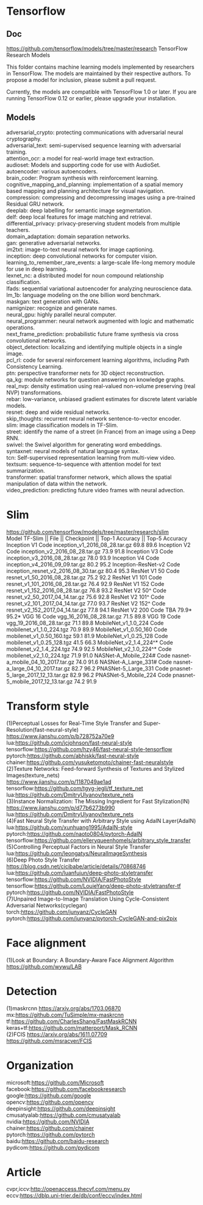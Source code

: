 # Tensorflow
## Doc

https://github.com/tensorflow/models/tree/master/research
TensorFlow Research Models

This folder contains machine learning models implemented by researchers in TensorFlow. The models are maintained by their respective authors. To propose a model for inclusion, please submit a pull request.

Currently, the models are compatible with TensorFlow 1.0 or later. If you are running TensorFlow 0.12 or earlier, please upgrade your installation.

## Models

adversarial_crypto: protecting communications with adversarial neural cryptography.  
adversarial_text: semi-supervised sequence learning with adversarial training.  
attention_ocr: a model for real-world image text extraction.  
audioset: Models and supporting code for use with AudioSet.  
autoencoder: various autoencoders.  
brain_coder: Program synthesis with reinforcement learning.  
cognitive_mapping_and_planning: implementation of a spatial memory based mapping and planning architecture for visual navigation.  
compression: compressing and decompressing images using a pre-trained Residual GRU network.  
deeplab: deep labelling for semantic image segmentation.  
delf: deep local features for image matching and retrieval.  
differential_privacy: privacy-preserving student models from multiple teachers.  
domain_adaptation: domain separation networks.  
gan: generative adversarial networks.  
im2txt: image-to-text neural network for image captioning.  
inception: deep convolutional networks for computer vision.  
learning_to_remember_rare_events: a large-scale life-long memory module for use in deep learning.  
lexnet_nc: a distributed model for noun compound relationship classification.  
lfads: sequential variational autoencoder for analyzing neuroscience data.  
lm_1b: language modeling on the one billion word benchmark.  
maskgan: text generation with GANs.  
namignizer: recognize and generate names.  
neural_gpu: highly parallel neural computer.  
neural_programmer: neural network augmented with logic and mathematic operations.  
next_frame_prediction: probabilistic future frame synthesis via cross convolutional networks.  
object_detection: localizing and identifying multiple objects in a single image.  
pcl_rl: code for several reinforcement learning algorithms, including Path Consistency Learning.  
ptn: perspective transformer nets for 3D object reconstruction.  
qa_kg: module networks for question answering on knowledge graphs.  
real_nvp: density estimation using real-valued non-volume preserving (real NVP) transformations.  
rebar: low-variance, unbiased gradient estimates for discrete latent variable models.  
resnet: deep and wide residual networks.  
skip_thoughts: recurrent neural network sentence-to-vector encoder.  
slim: image classification models in TF-Slim.  
street: identify the name of a street (in France) from an image using a Deep RNN.  
swivel: the Swivel algorithm for generating word embeddings.  
syntaxnet: neural models of natural language syntax.  
tcn: Self-supervised representation learning from multi-view video.  
textsum: sequence-to-sequence with attention model for text summarization.  
transformer: spatial transformer network, which allows the spatial manipulation of data within the network.  
video_prediction: predicting future video frames with neural advection. 

# Slim  
https://github.com/tensorflow/models/tree/master/research/slim  
Model	TF-Slim || File ||	Checkpoint ||	Top-1 Accuracy ||	Top-5 Accuracy
Inception V1	Code	inception_v1_2016_08_28.tar.gz	69.8	89.6
Inception V2	Code	inception_v2_2016_08_28.tar.gz	73.9	91.8
Inception V3	Code	inception_v3_2016_08_28.tar.gz	78.0	93.9
Inception V4	Code	inception_v4_2016_09_09.tar.gz	80.2	95.2
Inception-ResNet-v2	Code	inception_resnet_v2_2016_08_30.tar.gz	80.4	95.3
ResNet V1 50	Code	resnet_v1_50_2016_08_28.tar.gz	75.2	92.2
ResNet V1 101	Code	resnet_v1_101_2016_08_28.tar.gz	76.4	92.9
ResNet V1 152	Code	resnet_v1_152_2016_08_28.tar.gz	76.8	93.2
ResNet V2 50^	Code	resnet_v2_50_2017_04_14.tar.gz	75.6	92.8
ResNet V2 101^	Code	resnet_v2_101_2017_04_14.tar.gz	77.0	93.7
ResNet V2 152^	Code	resnet_v2_152_2017_04_14.tar.gz	77.8	94.1
ResNet V2 200	Code	TBA	79.9*	95.2*
VGG 16	Code	vgg_16_2016_08_28.tar.gz	71.5	89.8
VGG 19	Code	vgg_19_2016_08_28.tar.gz	71.1	89.8
MobileNet_v1_1.0_224	Code	mobilenet_v1_1.0_224.tgz	70.9	89.9
MobileNet_v1_0.50_160	Code	mobilenet_v1_0.50_160.tgz	59.1	81.9
MobileNet_v1_0.25_128	Code	mobilenet_v1_0.25_128.tgz	41.5	66.3
MobileNet_v2_1.4_224^*	Code	mobilenet_v2_1.4_224.tgz	74.9	92.5
MobileNet_v2_1.0_224^*	Code	mobilenet_v2_1.0_224.tgz	71.9	91.0
NASNet-A_Mobile_224#	Code	nasnet-a_mobile_04_10_2017.tar.gz	74.0	91.6
NASNet-A_Large_331#	Code	nasnet-a_large_04_10_2017.tar.gz	82.7	96.2
PNASNet-5_Large_331	Code	pnasnet-5_large_2017_12_13.tar.gz	82.9	96.2
PNASNet-5_Mobile_224	Code	pnasnet-5_mobile_2017_12_13.tar.gz	74.2	91.9

# Transform style
(1)Perceptual Losses for Real-Time Style Transfer and Super-Resolution(fast-neural-style)  
https://www.jianshu.com/p/b728752a70e9  
lua:https://github.com/jcjohnson/fast-neural-style  
tensorflow:https://github.com/hzy46/fast-neural-style-tensorflow  
pytorch:https://github.com/abhiskk/fast-neural-style  
chainer:https://github.com/yusuketomoto/chainer-fast-neuralstyle   
(2)Texture Networks: Feed-forward Synthesis of Textures and Stylized Images(texture_nets)  
https://www.jianshu.com/p/1187049ae1ad   
tensorflow:https://github.com/tgyg-jegli/tf_texture_net  
lua:https://github.com/DmitryUlyanov/texture_nets  
(3)Instance Normalization: The Missing Ingredient for Fast Stylization(IN)  
https://www.jianshu.com/p/d77b6273b990  
lua:https://github.com/DmitryUlyanov/texture_nets  
(4)Fast Neural Style Transfer with Arbitrary Style using AdaIN Layer(AdaIN)  
lua:https://github.com/xunhuang1995/AdaIN-style
<br/>pytorch:https://github.com/naoto0804/pytorch-AdaIN</br>
tensorflow:https://github.com/elleryqueenhomels/arbitrary_style_transfer  
(5)Controlling Perceptual Factors in Neural Style Transfer  
lua:https://github.com/leongatys/NeuralImageSynthesis  
(6)Deep Photo Style Transfer  
https://blog.csdn.net/cicibabe/article/details/70868746  
lua:https://github.com/luanfujun/deep-photo-styletransfer  
tensorflow:https://github.com/NVIDIA/FastPhotoStyle  
tensorflow:https://github.com/LouieYang/deep-photo-styletransfer-tf  
pytorch:https://github.com/NVIDIA/FastPhotoStyle  
(7)Unpaired Image-to-Image Translation Using Cycle-Consistent Adversarial Networks(cyclegan)  
torch:https://github.com/junyanz/CycleGAN  
pytorch:https://github.com/junyanz/pytorch-CycleGAN-and-pix2pix  

# Face alignment  
(1)Look at Boundary: A Boundary-Aware Face Alignment Algorithm
https://github.com/wywu/LAB  

# Detection  
(1)maskrcnn https://arxiv.org/abs/1703.06870  
mx:https://github.com/TuSimple/mx-maskrcnn  
tf:https://github.com/CharlesShang/FastMaskRCNN  
keras+tf:https://github.com/matterport/Mask_RCNN  
(2)FCIS https://arxiv.org/abs/1611.07709  
https://github.com/msracver/FCIS  

# Organization  
microsoft:https://github.com/Microsoft  
facebook:https://github.com/facebookresearch  
google:https://github.com/google  
opencv:https://github.com/opencv  
deepinsight:https://github.com/deepinsight  
cmusatyalab:https://github.com/cmusatyalab  
nvidia:https://github.com/NVIDIA  
chainer:https://github.com/chainer  
pytorch:https://github.com/pytorch  
baidu:https://github.com/baidu-research  
pydicom:https://github.com/pydicom  

# Article  
cvpr,iccv:http://openaccess.thecvf.com/menu.py  
eccv:https://dblp.uni-trier.de/db/conf/eccv/index.html  
